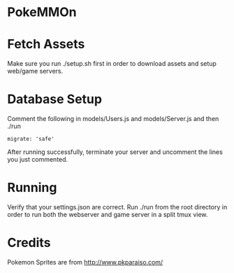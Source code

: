 PokeMMOn
========

Fetch Assets
============
Make sure you run ./setup.sh first in order to download assets and setup web/game servers.

Database Setup
==============
Comment the following in models/Users.js and models/Server.js and then ./run      

```
migrate: 'safe'      
```

After running successfully, terminate your server and uncomment the lines you just commented.

Running
=======
Verify that your settings.json are correct.
Run ./run from the root directory in order to run both the webserver and game server in a split tmux view.

Credits
=======
Pokemon Sprites are from http://www.pkparaiso.com/
